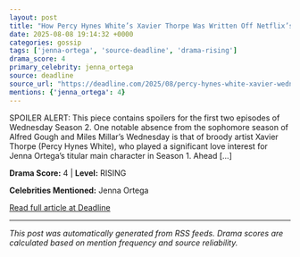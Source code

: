 ```yaml
---
layout: post
title: "How Percy Hynes White’s Xavier Thorpe Was Written Off Netflix’s ‘Wednesday’"""
date: 2025-08-08 19:14:32 +0000
categories: gossip
tags: ['jenna-ortega', 'source-deadline', 'drama-rising']
drama_score: 4
primary_celebrity: jenna_ortega
source: deadline
source_url: "https://deadline.com/2025/08/percy-hynes-white-xavier-wednesday-season-2-exit-explained-1236482537/"""
mentions: {'jenna_ortega': 4}
---
```


SPOILER ALERT: This piece contains spoilers for the first two episodes of Wednesday Season 2. One notable absence from the sophomore season of Alfred Gough and Miles Millar’s Wednesday is that of broody artist Xavier Thorpe (Percy Hynes White), who played a significant love interest for Jenna Ortega’s titular main character in Season 1. Ahead […]

**Drama Score:** 4 | **Level:** RISING

**Celebrities Mentioned:** Jenna Ortega

[Read full article at Deadline](https://deadline.com/2025/08/percy-hynes-white-xavier-wednesday-season-2-exit-explained-1236482537/)

---
*This post was automatically generated from RSS feeds. Drama scores are calculated based on mention frequency and source reliability.*
